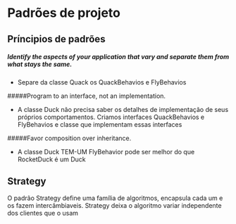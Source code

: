 # Padrões de projeto 
## Príncipios de padrões 

##### Identify the aspects of your application that vary and separate them from what stays the same.
- Separe da classe Quack os QuackBehavios e FlyBehavios 

#####Program to an interface, not an implementation.
- A classe Duck não precisa saber os detalhes de implementação de seus próprios comportamentos. Criamos interfaces QuackBehavios  e FlyBehavios  e classe que implementam essas interfaces 

#####Favor composition over inheritance.
- A classe Duck TEM-UM FlyBehavior pode ser melhor do que RocketDuck é um Duck   

## Strategy 
O padrão Strategy define uma família de algoritmos, encapsula cada um e os fazem intercâmbiaveis. 
Strategy deixa o algoritmo variar independente dos clientes que o usam 